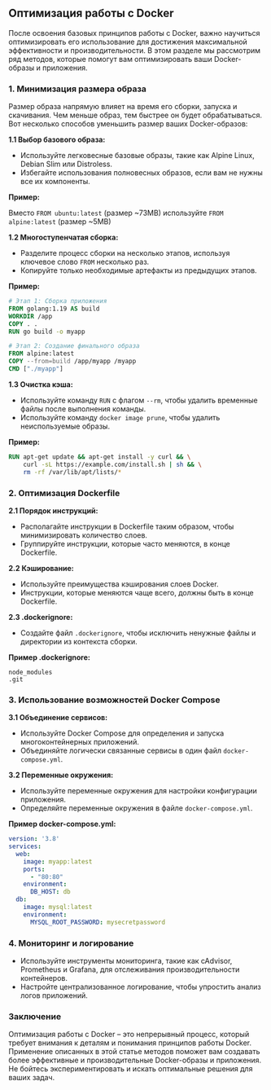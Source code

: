 ## Оптимизация работы с Docker

После освоения базовых принципов работы с Docker, важно научиться оптимизировать его использование для достижения максимальной эффективности и производительности. В этом разделе мы рассмотрим ряд методов, которые помогут вам оптимизировать ваши Docker-образы и приложения.

### 1. Минимизация размера образа

Размер образа напрямую влияет на время его сборки, запуска и скачивания. Чем меньше образ, тем быстрее он будет обрабатываться. Вот несколько способов уменьшить размер ваших Docker-образов:

**1.1 Выбор базового образа:**

* Используйте легковесные базовые образы, такие как Alpine Linux, Debian Slim или Distroless. 
* Избегайте использования полновесных образов, если вам не нужны все их компоненты.

**Пример:**

Вместо `FROM ubuntu:latest` (размер ~73MB) используйте `FROM alpine:latest` (размер ~5MB)

**1.2 Многоступенчатая сборка:**

* Разделите процесс сборки на несколько этапов, используя ключевое слово `FROM` несколько раз.
* Копируйте только необходимые артефакты из предыдущих этапов.

**Пример:**

```dockerfile
# Этап 1: Сборка приложения
FROM golang:1.19 AS build
WORKDIR /app
COPY . .
RUN go build -o myapp

# Этап 2: Создание финального образа
FROM alpine:latest
COPY --from=build /app/myapp /myapp
CMD ["./myapp"]
```

**1.3 Очистка кэша:**

* Используйте команду `RUN` с флагом `--rm`, чтобы удалить временные файлы после выполнения команды.
* Используйте команду `docker image prune`, чтобы удалить неиспользуемые образы.

**Пример:**

```dockerfile
RUN apt-get update && apt-get install -y curl && \
    curl -sL https://example.com/install.sh | sh && \
    rm -rf /var/lib/apt/lists/* 
```

### 2. Оптимизация Dockerfile

**2.1 Порядок инструкций:**

* Располагайте инструкции в Dockerfile таким образом, чтобы минимизировать количество слоев.
* Группируйте инструкции, которые часто меняются, в конце Dockerfile.

**2.2 Кэширование:**

* Используйте преимущества кэширования слоев Docker.
* Инструкции, которые меняются чаще всего, должны быть в конце Dockerfile.

**2.3 .dockerignore:**

* Создайте файл `.dockerignore`, чтобы исключить ненужные файлы и директории из контекста сборки.

**Пример .dockerignore:**

```
node_modules
.git
```

### 3. Использование возможностей Docker Compose

**3.1 Объединение сервисов:**

* Используйте Docker Compose для определения и запуска многоконтейнерных приложений.
* Объединяйте логически связанные сервисы в один файл `docker-compose.yml`.

**3.2 Переменные окружения:**

* Используйте переменные окружения для настройки конфигурации приложения.
* Определяйте переменные окружения в файле `docker-compose.yml`.

**Пример docker-compose.yml:**

```yaml
version: '3.8'
services:
  web:
    image: myapp:latest
    ports:
      - "80:80"
    environment:
      DB_HOST: db
  db:
    image: mysql:latest
    environment:
      MYSQL_ROOT_PASSWORD: mysecretpassword
```

### 4. Мониторинг и логирование

* Используйте инструменты мониторинга, такие как cAdvisor, Prometheus и Grafana, для отслеживания производительности контейнеров.
* Настройте централизованное логирование, чтобы упростить анализ логов приложений.

### Заключение

Оптимизация работы с Docker – это непрерывный процесс, который требует внимания к деталям и понимания принципов работы Docker. Применение описанных в этой статье методов поможет вам создавать более эффективные и производительные Docker-образы и приложения. Не бойтесь экспериментировать и искать оптимальные решения для ваших задач.
